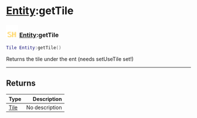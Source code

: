# [Entity](../entity/README.md):getTile

### <img src="../../.gitbook/assets/shared.png" width="32" height="32" /> [Entity](../entity/README.md):getTile

```lua
Tile Entity:getTile()
```

Returns the tile under the ent (needs setUseTile set!)<br>

-----------------
## Returns

| Type   | Description |
| ------ | ----------: |
| [Tile](../tile/README.md) | No description |
